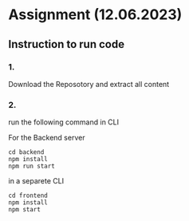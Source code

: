 # Assignment (12.06.2023)
## Instruction to run code

### 1.
Download the Reposotory and extract all content

### 2.
run the following command in CLI

For the Backend server
```
cd backend
npm install
npm run start
```
in a separete CLI
```
cd frontend
npm install
npm start
```
